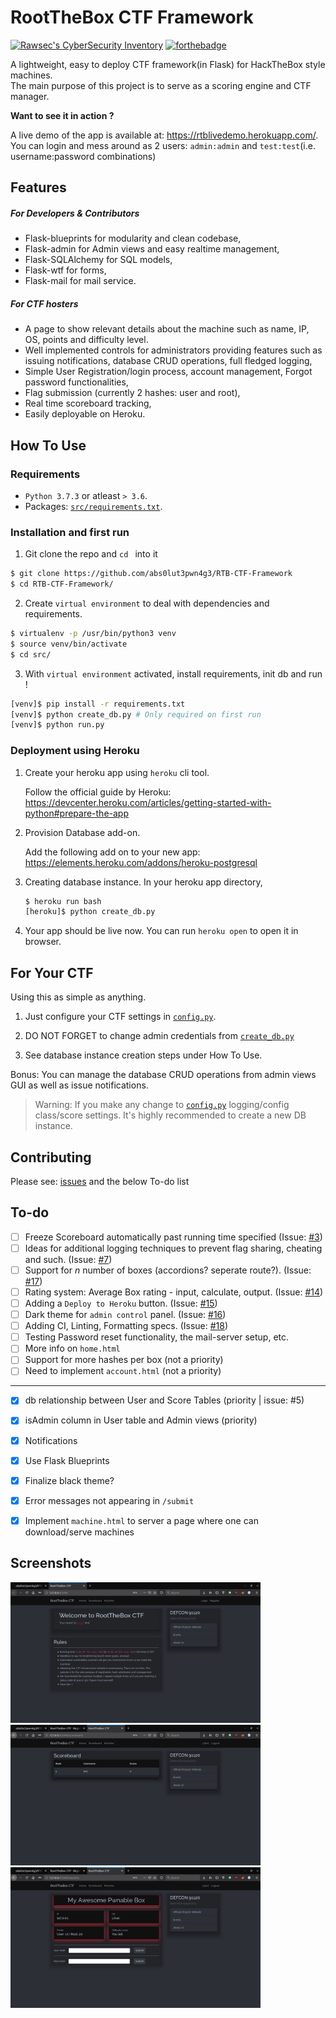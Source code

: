 # RootTheBox CTF Framework

[![Rawsec's CyberSecurity Inventory](https://inventory.rawsec.ml/img/badges/Rawsec-inventoried-FF5050_for-the-badge.svg)](https://inventory.rawsec.ml/)
[![forthebadge](https://forthebadge.com/images/badges/made-with-python.svg)](https://forthebadge.com)

A lightweight, easy to deploy CTF framework(in Flask) for HackTheBox style machines. <br/>
The main purpose of this project is to serve as a scoring engine and CTF manager.<br/>

<b>Want to see it in action ?</b>
   
   A live demo of the app is available at: https://rtblivedemo.herokuapp.com/. <br/>
   You can login and mess around as 2 users: `admin:admin` and `test:test`(i.e. username:password combinations)

## Features

##### For Developers & Contributors
* Flask-blueprints for modularity and clean codebase,
* Flask-admin for Admin views and easy realtime management,
* Flask-SQLAlchemy for SQL models, 
* Flask-wtf for forms,
* Flask-mail for mail service.

##### For CTF hosters
* A page to show relevant details about the machine such as name, IP, OS, points and difficulty level. 
* Well implemented controls for administrators providing features such as issuing notifications, database CRUD operations, full fledged logging,
* Simple User Registration/login process, account management, Forgot password functionalities,
* Flag submission (currently 2 hashes: user and root),
* Real time scoreboard tracking,
* Easily deployable on Heroku. 

## How To Use

### Requirements

* `Python 3.7.3` or atleast `> 3.6`.
* Packages: [`src/requirements.txt`](src/requirements.txt).

### Installation and first run

1. Git clone the repo and `cd ` into it

```bash
$ git clone https://github.com/abs0lut3pwn4g3/RTB-CTF-Framework
$ cd RTB-CTF-Framework/
```
2. Create `virtual environment` to deal with dependencies and requirements.

```bash
$ virtualenv -p /usr/bin/python3 venv
$ source venv/bin/activate
$ cd src/
```

3. With `virtual environment` activated, install requirements, init db and run !

```bash
[venv]$ pip install -r requirements.txt 
[venv]$ python create_db.py # Only required on first run
[venv]$ python run.py
```

### Deployment using Heroku

1. Create your heroku app using `heroku` cli tool.
   
   Follow the official guide by Heroku: https://devcenter.heroku.com/articles/getting-started-with-python#prepare-the-app

2. Provision Database add-on.
   
   Add the following add on to your new app: https://elements.heroku.com/addons/heroku-postgresql
   
3. Creating database instance. In your heroku app directory,

   ```bash
   $ heroku run bash
   [heroku]$ python create_db.py
   ```
4. Your app should be live now. You can run `heroku open` to open it in browser.

## For Your CTF

Using this as simple as anything. 

1. Just configure your CTF settings in [`config.py`](https://github.com/abs0lut3pwn4g3/RTB-CTF-Framework/blob/master/src/FlaskRTBCTF/config.py).

2. DO NOT FORGET to change admin credentials from [`create_db.py`](https://github.com/abs0lut3pwn4g3/RTB-CTF-Framework/blob/master/src/create_db.py)

3. See database instance creation steps under How To Use.

Bonus: You can manage the database CRUD operations from admin views GUI as well as issue notifications. 

> Warning: If you make any change to [`config.py`](https://github.com/abs0lut3pwn4g3/RTB-CTF-Framework/blob/master/src/FlaskRTBCTF/config.py) logging/config class/score settings. It's highly recommended to create a new DB instance.

## Contributing

Please see: [issues](https://github.com/abs0lut3pwn4g3/RTB-CTF-Framework/issues) and the below To-do list

## To-do

- [ ] Freeze Scoreboard automatically past running time specified (Issue: [#3](https://github.com/abs0lut3pwn4g3/RTB-CTF-Framework/issues/3))
- [ ] Ideas for additional logging techniques to prevent flag sharing, cheating and such. (Issue: [#7](https://github.com/abs0lut3pwn4g3/RTB-CTF-Framework/issues/7))
- [ ] Support for *n* number of boxes (accordions? seperate route?). (Issue: [#17](https://github.com/abs0lut3pwn4g3/RTB-CTF-Framework/issues/17))
- [ ] Rating system: Average Box rating - input, calculate, output. (Issue: [#14](https://github.com/abs0lut3pwn4g3/RTB-CTF-Framework/issues/14))
- [ ] Adding a `Deploy to Heroku` button. (Issue: [#15](https://github.com/abs0lut3pwn4g3/RTB-CTF-Framework/issues/15))
- [ ] Dark theme for `admin control` panel. (Issue: [#16](https://github.com/abs0lut3pwn4g3/RTB-CTF-Framework/issues/16))
- [ ] Adding CI, Linting, Formatting specs. (Issue: [#18](https://github.com/abs0lut3pwn4g3/RTB-CTF-Framework/issues/18))
- [ ] Testing Password reset functionality, the mail-server setup, etc.
- [ ] More info on `home.html`
- [ ] Support for more hashes per box (not a priority)
- [ ] Need to implement `account.html` (not a priority)

<hr/>

- [x] db relationship between User and Score Tables (priority | issue: #5)
- [x] isAdmin column in User table and Admin views (priority)
- [x] Notifications
- [x] Use Flask Blueprints
- [x] Finalize black theme?
- [x] Error messages not appearing in `/submit`
- [x] Implement `machine.html` to server a page where one can download/serve machines


## Screenshots

<img src="screenshots/home_ss.png" width=400 />
<img src="screenshots/scoreboard_ss.png" width=400 />
<img src="screenshots/machine_ss.png" width=400 />


